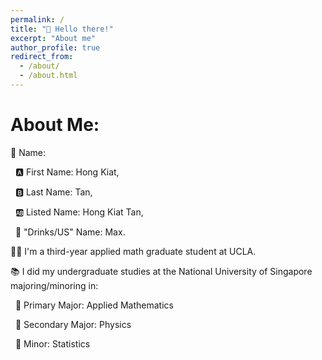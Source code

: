 ```yaml
---
permalink: /
title: "👋 Hello there!"
excerpt: "About me"
author_profile: true
redirect_from: 
  - /about/
  - /about.html
---
```


# **About Me:**

👦 Name:

&nbsp;&nbsp;🅰️ First Name: Hong Kiat, 

&nbsp;&nbsp;🅱️ Last Name: Tan,
    
&nbsp;&nbsp;🆎 Listed Name: Hong Kiat Tan,
    
&nbsp;&nbsp;🍵 "Drinks/US" Name: Max.
    
👨‍🎓 I'm a third-year applied math graduate student at UCLA.

📚 I did my undergraduate studies at the National University of Singapore majoring/minoring in:

&nbsp;&nbsp;📗 Primary Major: Applied Mathematics

&nbsp;&nbsp;📘 Secondary Major: Physics
  
&nbsp;&nbsp;📙 Minor: Statistics

